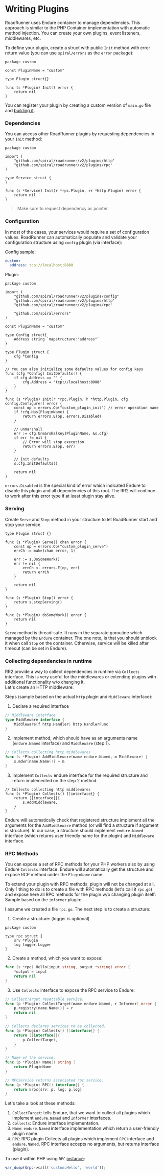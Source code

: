 # Writing Plugins

RoadRunner uses Endure container to manage dependencies. This approach is similar to the PHP Container implementation
with automatic method injection. You can create your own plugins, event listeners, middlewares, etc.

To define your plugin, create a struct with public `Init` method with error return value (you can use `spiral/errors` as
the `error` package):

```golang
package custom

const PluginName = "custom"

type Plugin struct{}

func (s *Plugin) Init() error {
	return nil
}
```

You can register your plugin by creating a custom version of `main.go` file and [building it](/beep-beep/build.md).

### Dependencies

You can access other RoadRunner plugins by requesting dependencies in your `Init` method:

```golang
package custom

import (
	"github.com/spiral/roadrunner/v2/plugins/http"
	"github.com/spiral/roadrunner/v2/plugins/rpc"
)

type Service struct {
}

func (s *Service) Init(r *rpc.Plugin, rr *http.Plugin) error {
	return nil
}
```

> Make sure to request dependency as pointer.

### Configuration

In most of the cases, your services would require a set of configuration values. RoadRunner can automatically populate
and validate your configuration structure using `config` plugin (via interface):

Config sample:
```yaml
custom:
  address: tcp://localhost:8888
```

Plugin:

```golang
package custom

import (
	"github.com/spiral/roadrunner/v2/plugins/config"
	"github.com/spiral/roadrunner/v2/plugins/http"
	"github.com/spiral/roadrunner/v2/plugins/rpc"

	"github.com/spiral/errors"
)

const PluginName = "custom"

type Config struct{
	Address string `mapstructure:"address"`
}

type Plugin struct {
	cfg *Config
}

// You can also initialize some defaults values for config keys
func (cfg *Config) InitDefaults() {
	if cfg.Address == "" {
		cfg.Address = "tcp://localhost:8088"
    }
}

func (s *Plugin) Init(r *rpc.Plugin, h *http.Plugin, cfg config.Configurer) error {
	const op = errors.Op("custom_plugin_init") // error operation name
	if !cfg.Has(PluginName) {
		return errors.E(op, errors.Disabled)
	}

	// unmarshall 
	err := cfg.UnmarshalKey(PluginName, &s.cfg)
	if err != nil {
		// Error will stop execution
		return errors.E(op, err)
	}

	// Init defaults
	s.cfg.InitDefaults()
	
	return nil
}

```

`errors.Disabled` is the special kind of error which indicated Endure to disable this plugin and all dependencies of
this root. The RR2 will continue to work after this error type if at least plugin stay alive.

### Serving

Create `Serve` and `Stop` method in your structure to let RoadRunner start and stop your service.

```golang
type Plugin struct {}

func (s *Plugin) Serve() chan error {
	const op = errors.Op("custom_plugin_serve")
    errCh := make(chan error, 1)
    
    err := s.DoSomeWork()
    err != nil {
    	errCh <- errors.E(op, err)
    	return errCh
    }
    
    return nil
}

func (s *Plugin) Stop() error {
    return s.stopServing()
}

func (s *Plugin) doSomeWork() error {
	return nil
}
```
`Serve` method is thread-safe. It runs in the separate goroutine which managed by the `Endure` container. The one note, is that you should unblock it when call `Stop` on the container. Otherwise, service will be killed after timeout (can be set in Endure).

### Collecting dependencies in runtime
RR2 provide a way to collect dependencies in runtime via `Collects` interface. This is very useful for the middlewares or extending plugins with additional functionality w/o changing it.   
Let's create an HTTP middleware:

Steps (sample based on the actual `http` plugin and `Middleware` interface):
1. Declare a required interface
```go
// Middleware interface
type Middleware interface {
	Middleware(f http.Handler) http.HandlerFunc
}
```

2. Implement method, which should have as an arguments name (`endure.Named` interface) and `Middleware` (step 1).

```go
// Collects collecting http middlewares
func (s *Plugin) AddMiddleware(name endure.Named, m Middleware) {
    s.mdwr[name.Name()] = m
}
```

3. Implement `Collects` endure interface for the required structure and return implemented on the step 2 method.

```golang
// Collects collecting http middlewares
func (s *Plugin) Collects() []interface{} {
    return []interface{}{
        s.AddMiddleware,
    }
}
```

Endure will automatically check that registered structure implement all the arguments for the `AddMiddleware` method (or will find a structure if argument is structure). In our case, a structure should implement `endure.Named` interface (which returns user friendly name for the plugin) and `Middleware` interface.

### RPC Methods

You can expose a set of RPC methods for your PHP workers also by using Endure `Collects` interface. Endure will automatically get the structure and expose RCP method under the `PluginName` name.

To extend your plugin with RPC methods, plugin will not be changed at all. Only 1 thing to do is to create a file with RPC methods (let's call it `rpc.go`) and expose here all RPC methods for the plugin w/o changing plugin itself:   
Sample based on the `informer` plugin:   

I assume we created a file `rpc.go`. The next step is to create a structure:
1. Create a structure: (logger is optional)

```golang
package custom

type rpc struct {
	srv *Plugin
	log logger.Logger
}
```
2. Create a method, which you want to expose:

```go
func (s *rpc) Hello(input string, output *string) error {
	*output = input
	return nil
}
```
3. Use `Collects` interface to expose the RPC service to Endure:

```go
// CollectTarget resettable service.
func (p *Plugin) CollectTarget(name endure.Named, r Informer) error {
	p.registry[name.Name()] = r
	return nil
}

// Collects declares services to be collected.
func (p *Plugin) Collects() []interface{} {
	return []interface{}{
		p.CollectTarget,
	}
}

// Name of the service.
func (p *Plugin) Name() string {
	return PluginName
}

// RPCService returns associated rpc service.
func (p *Plugin) RPC() interface{} {
	return &rpc{srv: p, log: p.log}
}
```

Let's take a look at these methods:   
1. `CollectTarget`: tells Endure, that we want to collect all plugins which implement `endure.Named` and `Informer` interfaces.
2. `Collects`: Endure interface implementation.
3. `Name`: `endure.Named` interface implementation which return a user-friendly plugin name.
4. `RPC`: RPC plugin Collects all plugins which implement `RPC` interface and `endure.Named`. RPC interface accepts no arguments, but returns interface (plugin).

To use it within PHP using `RPC` [instance](/beep-beep/rpc.md):

```php
var_dump($rpc->call('custom.Hello', 'world'));
```
